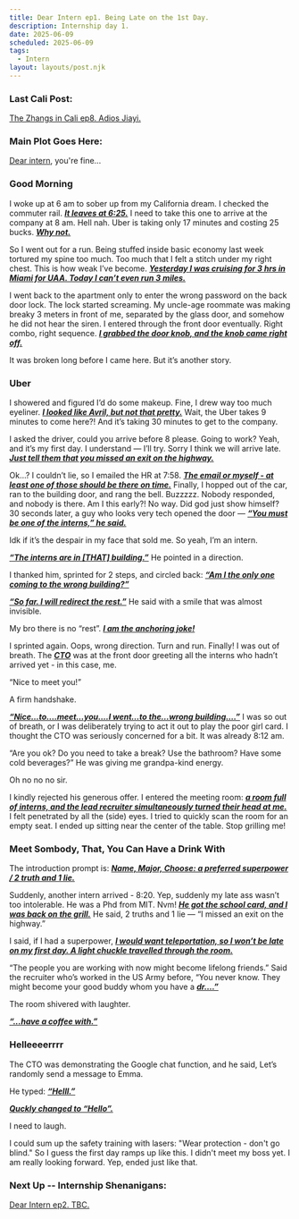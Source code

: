 ```yaml
---
title: Dear Intern ep1. Being Late on the 1st Day.
description: Internship day 1.
date: 2025-06-09
scheduled: 2025-06-09
tags:
  - Intern
layout: layouts/post.njk
---
```


<h3>Last Cali Post:</h3>
<a href="{{ '/posts/calistoryep8/' | url }}">The Zhangs in Cali ep8. Adios Jiayi.</a>

<h3>Main Plot Goes Here:</h3>

[Dear intern](https://dearintern.net), you're fine...

<h3>Good Morning</h3>

I woke up at 6 am to sober up from my California dream. I checked the commuter rail. ***<u>It leaves at 6:25.***</u> I need to take this one to arrive at the company at 8 am. Hell nah. Uber is taking only 17 minutes and costing 25 bucks. ***<u>Why not.***</u>

So I went out for a run. Being stuffed inside basic economy last week tortured my spine too much. Too much that I felt a stitch under my right chest. This is how weak I’ve become. ***<u>Yesterday I was cruising for 3 hrs in Miami for UAA. Today I can’t even run 3 miles.***</u>

I went back to the apartment only to enter the wrong password on the back door lock. The lock started screaming. My uncle-age roommate was making breaky 3 meters in front of me, separated by the glass door, and somehow he did not hear the siren. I entered through the front door eventually. Right combo, right sequence. ***<u>I grabbed the door knob, and the knob came right off.***</u>

It was broken long before I came here. But it’s another story.

<h3>Uber</h3>

I showered and figured I’d do some makeup. Fine, I drew way too much eyeliner. ***<u>I looked like Avril, but not that pretty.***</u> Wait, the Uber takes 9 minutes to come here?! And it’s taking 30 minutes to get to the company.

I asked the driver, could you arrive before 8 please. Going to work? Yeah, and it’s my first day. I understand — I’ll try. Sorry I think we will arrive late. ***<u>Just tell them that you missed an exit on the highway.***</u>

Ok…? I couldn’t lie, so I emailed the HR at 7:58. ***<u>The email or myself - at least one of those should be there on time.***</u> Finally, I hopped out of the car, ran to the building door, and rang the bell. Buzzzzz. Nobody responded, and nobody is there. Am I this early?! No way. Did god just show himself? 30 seconds later, a guy who looks very tech opened the door — ***<u>“You must be one of the interns,” he said.***</u>

Idk if it’s the despair in my face that sold me. So yeah, I’m an intern.

***<u>“The interns are in [THAT] building.”***</u> He pointed in a direction.

I thanked him, sprinted for 2 steps, and circled back: ***<u>“Am I the only one coming to the wrong building?”***</u>

***<u>“So far. I will redirect the rest.”***</u> He said with a smile that was almost invisible.

My bro there is no “rest”. ***<u>I am the anchoring joke!***</u>

I sprinted again. Oops, wrong direction. Turn and run. Finally! I was out of breath. The ***<u>CTO***</u> was at the front door greeting all the interns who hadn’t arrived yet - in this case, me.

“Nice to meet you!”

A firm handshake.

***<u>“Nice…to….meet…you….I went…to the…wrong building….”***</u> I was so out of breath, or I was deliberately trying to act it out to play the poor girl card. I thought the CTO was seriously concerned for a bit. It was already 8:12 am.

“Are you ok? Do you need to take a break? Use the bathroom? Have some cold beverages?” He was giving me grandpa-kind energy.

Oh no no no sir.

I kindly rejected his generous offer. I entered the meeting room: ***<u>a room full of interns, and the lead recruiter simultaneously turned their head at me.***</u> I felt penetrated by all the (side) eyes. I tried to quickly scan the room for an empty seat. I ended up sitting near the center of the table. Stop grilling me!

<h3>Meet Sombody, That, You Can Have a Drink With</h3>

The introduction prompt is: ***<u>Name, Major, Choose: a preferred superpower / 2 truth and 1 lie.***</u>

Suddenly, another intern arrived - 8:20. Yep, suddenly my late ass wasn’t too intolerable. He was a Phd from MIT. Nvm! ***<u>He got the school card, and I was back on the grill.***</u> He said, 2 truths and 1 lie — “I missed an exit on the highway.”

I said, if I had a superpower, ***<u>I would want teleportation, so I won’t be late on my first day. A light chuckle travelled through the room.***</u>

“The people you are working with now might become lifelong friends.” Said the recruiter who’s worked in the US Army before, “You never know. They might become your good buddy whom you have a ***<u>dr….”***</u>

The room shivered with laughter.

***<u>“...have a coffee with.”***</u>

<h3>Helleeeerrrr</h3>
The CTO was demonstrating the Google chat function, and he said, Let’s randomly send a message to Emma.

He typed: ***<u>“Helll.”***</u>

***<u>Quckly changed to “Hello”.***</u>

I need to laugh.

I could sum up the safety training with lasers: "Wear protection - don't go blind." So I guess the first day ramps up like this. I didn't meet my boss yet. I am really looking forward. Yep, ended just like that.

<h3>Next Up -- Internship Shenanigans:</h3>
<a href="{{ '/posts/dearinternep2/' | url }}">Dear Intern ep2. TBC.</a>

